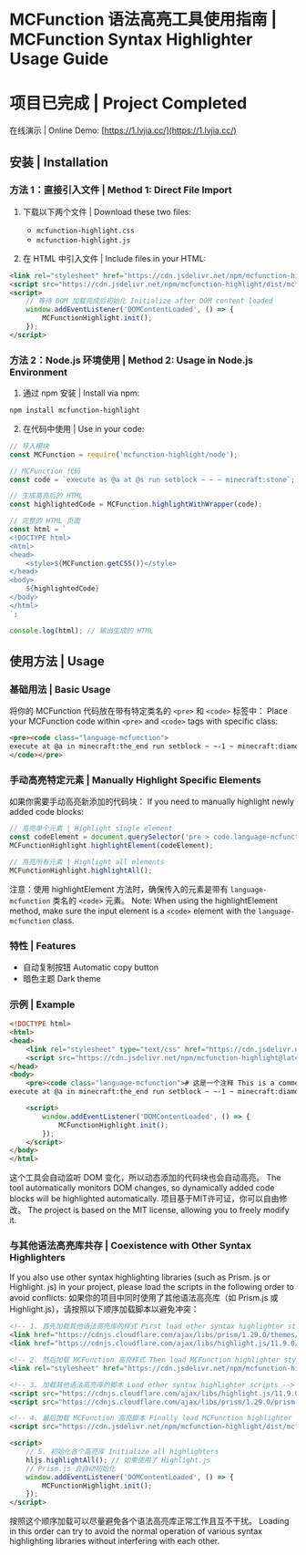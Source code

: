 # MCFunction 语法高亮工具使用指南 | MCFunction Syntax Highlighter Usage Guide

# 项目已完成 | Project Completed
在线演示 | Online Demo: [https://1.lvjia.cc/](https://1.lvjia.cc/)

## 安装 | Installation

### 方法 1：直接引入文件 | Method 1: Direct File Import

1. 下载以下两个文件 | Download these two files:
   - `mcfunction-highlight.css`
   - `mcfunction-highlight.js`

2. 在 HTML 中引入文件 | Include files in your HTML:
```html
<link rel="stylesheet" href="https://cdn.jsdelivr.net/npm/mcfunction-highlight/dist/mcfunction-highlight.min.css">
<script src="https://cdn.jsdelivr.net/npm/mcfunction-highlight/dist/mcfunction-highlight.min.js"></script>
<script>
    // 等待 DOM 加载完成后初始化 Initialize after DOM content loaded
    window.addEventListener('DOMContentLoaded', () => {
        MCFunctionHighlight.init();
    });
</script>
```

### 方法 2：Node.js 环境使用 | Method 2: Usage in Node.js Environment

1. 通过 npm 安装 | Install via npm:
```bash
npm install mcfunction-highlight
```

2. 在代码中使用 | Use in your code:
```javascript
// 导入模块
const MCFunction = require('mcfunction-highlight/node');

// MCFunction 代码
const code = `execute as @a at @s run setblock ~ ~ ~ minecraft:stone`;

// 生成高亮后的 HTML
const highlightedCode = MCFunction.highlightWithWrapper(code);

// 完整的 HTML 页面
const html = `
<!DOCTYPE html>
<html>
<head>
    <style>${MCFunction.getCSS()}</style>
</head>
<body>
    ${highlightedCode}
</body>
</html>
`;

console.log(html); // 输出生成的 HTML
```


## 使用方法 | Usage

### 基础用法 | Basic Usage

将你的 MCFunction 代码放在带有特定类名的 `<pre>` 和 `<code>` 标签中：
Place your MCFunction code within `<pre>` and `<code>` tags with specific class:

```html
<pre><code class="language-mcfunction">
execute at @a in minecraft:the_end run setblock ~ ~-1 ~ minecraft:diamond_block
</code></pre>
```

### 手动高亮特定元素 | Manually Highlight Specific Elements

如果你需要手动高亮新添加的代码块：
If you need to manually highlight newly added code blocks:

```javascript
// 高亮单个元素 | Highlight single element
const codeElement = document.querySelector('pre > code.language-mcfunction');
MCFunctionHighlight.highlightElement(codeElement);

// 高亮所有元素 | Highlight all elements
MCFunctionHighlight.highlightAll();
```

注意：使用 highlightElement 方法时，确保传入的元素是带有 `language-mcfunction` 类名的 `<code>` 元素。
Note: When using the highlightElement method, make sure the input element is a `<code>` element with the `language-mcfunction` class.

### 特性 | Features

- 自动复制按钮 Automatic copy button
- 暗色主题 Dark theme

### 示例 | Example

```html
<!DOCTYPE html>
<html>
<head>
    <link rel="stylesheet" type="text/css" href="https://cdn.jsdelivr.net/npm/mcfunction-highlight@latest/dist/mcfunction-highlight.min.css">
    <script src="https://cdn.jsdelivr.net/npm/mcfunction-highlight@latest/dist/mcfunction-highlight.min.js"></script>
</head>
<body>
    <pre><code class="language-mcfunction"># 这是一个注释 This is a comment
execute at @a in minecraft:the_end run setblock ~ ~-1 ~ minecraft:diamond_block</code></pre>

    <script>
        window.addEventListener('DOMContentLoaded', () => {
            MCFunctionHighlight.init();
        });
    </script>
</body>
</html>
```

这个工具会自动监听 DOM 变化，所以动态添加的代码块也会自动高亮。
The tool automatically monitors DOM changes, so dynamically added code blocks will be highlighted automatically.
项目基于MIT许可证，你可以自由修改。
The project is based on the MIT license, allowing you to freely modify it.

### 与其他语法高亮库共存 | Coexistence with Other Syntax Highlighters

If you also use other syntax highlighting libraries (such as Prism. js or Highlight. js) in your project, please load the scripts in the following order to avoid conflicts:
如果你的项目中同时使用了其他语法高亮库（如 Prism.js 或 Highlight.js），请按照以下顺序加载脚本以避免冲突：

```html
<!-- 1. 首先加载其他语法高亮库的样式 First load other syntax highlighter styles -->
<link href="https://cdnjs.cloudflare.com/ajax/libs/prism/1.29.0/themes/prism.min.css" rel="stylesheet">
<link href="https://cdnjs.cloudflare.com/ajax/libs/highlight.js/11.9.0/styles/default.min.css" rel="stylesheet">

<!-- 2. 然后加载 MCFunction 高亮样式 Then load MCFunction highlighter styles -->
<link rel="stylesheet" href="https://cdn.jsdelivr.net/npm/mcfunction-highlight/dist/mcfunction-highlight.min.css">

<!-- 3. 加载其他语法高亮库的脚本 Load other syntax highlighter scripts -->
<script src="https://cdnjs.cloudflare.com/ajax/libs/highlight.js/11.9.0/highlight.min.js"></script>
<script src="https://cdnjs.cloudflare.com/ajax/libs/prism/1.29.0/prism.min.js"></script>

<!-- 4. 最后加载 MCFunction 高亮脚本 Finally load MCFunction highlighter script -->
<script src="https://cdn.jsdelivr.net/npm/mcfunction-highlight/dist/mcfunction-highlight.min.js"></script>

<script>
    // 5. 初始化各个高亮库 Initialize all highlighters
    hljs.highlightAll(); // 如果使用了 Highlight.js
    // Prism.js 会自动初始化
    window.addEventListener('DOMContentLoaded', () => {
        MCFunctionHighlight.init();
    });
</script>
```

按照这个顺序加载可以尽量避免各个语法高亮库正常工作且互不干扰。
Loading in this order can try to avoid the normal operation of various syntax highlighting libraries without interfering with each other.
